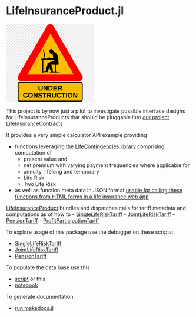 # LifeInsuranceProduct.jl

![Beware, Work In Progress](docs/src/assets/wip.png)

This project is by now just a pilot to investigate possible interface designs for
LifeInsuranceProducts that should be pluggable into [our project LifeInsuranceContracts](https://github.com/Actuarial-Sciences-for-Africa-ASA/LifeInsuranceContracts.jl) 


It provides a very simple calculator API example providing 
- functions leveraging [the LifeContingencies library](https://github.com/JuliaActuary/LifeContingencies.jl)
comprising computation of
    - present value and 
    - net premium with varying payment frequencies where applicable for
    - annuity, lifelong and temporary
    - Life Risk 
    - Two Life Risk
- as well as function meta data in JSON format [usable for calling these functions from HTML forms in a life insurance web app](https://github.com/Actuarial-Sciences-for-Africa-ASA/GenieBuiltLifeProto)

[LifeInsuranceProduct](src/LifeInsuranceProduct.jl) bundles and dispatches calls for tariff metadata and computations as of now to
    - [SingleLifeRiskTariff](src/SingleLifeRiskTariff.jl)
    - [JointLifeRiskTariff](src/JointLifeRiskTariff.jl)
    - [PensionTariff](src/PensionTariff.jl)
    - [ProfitParticipationTariff](src/ProfitParticipationTariff.jl)

To explore usage of this package
use the debugger on these scripts:
  - [SingleLifeRiskTariff](debugcalcSLR.jl)
  - [JointLifeRiskTariff](debugcalcSLR.jl)
  - [PensionTariff](debugcalcPEN.jl)

To populate the data base use this 
 - [script](testAPI.jl) or this
 - [notebook](testAPI.ipynb) 
  
To generate documentation 
- [run makedocs.jl](makedocs.jl)

